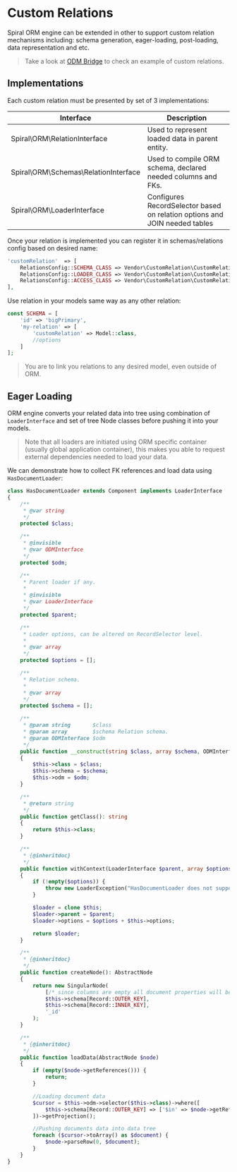# Custom Relations
Spiral ORM engine can be extended in other to support custom relation mechanisms including: schema generation, eager-loading, post-loading, data representation and etc.

> Take a look at [ODM Bridge](/old/orm/orm/odm-bridge.md) to check an example of custom relations.

## Implementations
Each custom relation must be presented by set of 3 implementations:

Interface                    | Description
---                          | ---
Spiral\ORM\RelationInterface | Used to represent loaded data in parent entity.
Spiral\ORM\Schemas\RelationInterface | Used to compile ORM schema, declared needed columns and FKs.
Spiral\ORM\LoaderInterface | Configures RecordSelector based on relation options and JOIN needed tables

Once your relation is implemented you can register it in schemas/relations config based on desired name:

```php
'customRelation'  => [
    RelationsConfig::SCHEMA_CLASS => Vendor\CustomRelation\CustomRelationSchema::class,
    RelationsConfig::LOADER_CLASS => Vendor\CustomRelation\CustomRelationLoader::class,
    RelationsConfig::ACCESS_CLASS => Vendor\CustomRelation\CustomRelation::class
],
```

Use relation in your models same way as any other relation:

```php
const SCHEMA = [
    'id' => 'bigPrimary', 
    'my-relation' => [
        'customRelation' => Model::class,
        //options
    ]
];
```

> You are to link you relations to any desired model, even outside of ORM.

## Eager Loading
ORM engine converts your related data into tree using combination of `LoaderInterface` and set of tree Node classes before pushing it into your models.

> Note that all loaders are initiated using ORM specific container (usually global application container), this makes you able to request external dependencies needed to load your data.

We can demonstrate how to collect FK references and load data using `HasDocumentLoader`: 

```php
class HasDocumentLoader extends Component implements LoaderInterface
{
    /**
     * @var string
     */
    protected $class;

    /**
     * @invisible
     * @var ODMInterface
     */
    protected $odm;

    /**
     * Parent loader if any.
     *
     * @invisible
     * @var LoaderInterface
     */
    protected $parent;

    /**
     * Loader options, can be altered on RecordSelector level.
     *
     * @var array
     */
    protected $options = [];

    /**
     * Relation schema.
     *
     * @var array
     */
    protected $schema = [];

    /**
     * @param string       $class
     * @param array        $schema Relation schema.
     * @param ODMInterface $odm
     */
    public function __construct(string $class, array $schema, ODMInterface $odm)
    {
        $this->class = $class;
        $this->schema = $schema;
        $this->odm = $odm;
    }

    /**
     * @return string
     */
    public function getClass(): string
    {
        return $this->class;
    }

    /**
     * {@inheritdoc}
     */
    public function withContext(LoaderInterface $parent, array $options = []): LoaderInterface
    {
        if (!empty($options)) {
            throw new LoaderException("HasDocumentLoader does not support any options");
        }

        $loader = clone $this;
        $loader->parent = $parent;
        $loader->options = $options + $this->options;

        return $loader;
    }

    /**
     * {@inheritdoc}
     */
    public function createNode(): AbstractNode
    {
        return new SingularNode(
            [/* since columns are empty all document properties will be used */],
            $this->schema[Record::OUTER_KEY],
            $this->schema[Record::INNER_KEY],
            '_id'
        );
    }

    /**
     * {@inheritdoc}
     */
    public function loadData(AbstractNode $node)
    {
        if (empty($node->getReferences())) {
            return;
        }

        //Loading document data
        $cursor = $this->odm->selector($this->class)->where([
            $this->schema[Record::OUTER_KEY] => ['$in' => $node->getReferences()]
        ])->getProjection();

        //Pushing documents data into data tree
        foreach ($cursor->toArray() as $document) {
            $node->parseRow(0, $document);
        }
    }
}
```